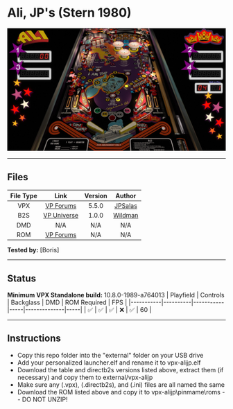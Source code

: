 # Ali, JP's (Stern 1980)

![Table Preview](../../images/vpx-alijp.jpg)

---

## Files
| File Type | Link | Version | Author |
|:---------:|:----:|:-------:|:------:|
| VPX | [VP Forums](https://www.vpforums.org/index.php?app=downloads&showfile=12902) | 5.5.0 | [JPSalas](https://www.vpforums.org/index.php?showuser=277) |
| B2S | [VP Universe](https://vpuniverse.com/files/file/21356-ali-stern-1980-b2s/) | 1.0.0 | [Wildman](https://vpuniverse.com/profile/5-wildman/) |
| DMD | N/A | N/A | N/A |
| ROM | [VP Forums](https://www.vpforums.org/index.php?app=downloads&showfile=741) | N/A | N/A |

**Tested by:** [Boris]

---

## Status 
**Minimum VPX Standalone build:** 10.8.0-1989-a764013
| Playfield | Controls | Backglass | DMD | ROM Required | FPS | 
|-----------|----------|-----------|-----|--------------|-----|
| :white_check_mark: | :white_check_mark: | :white_check_mark: | :x: | :white_check_mark: | 60 |

---

## Instructions
- Copy this repo folder into the "external" folder on your USB drive
- Add your personalized launcher.elf and rename it to vpx-alijp.elf
- Download the table and directb2s versions listed above, extract them (if necessary) and copy them to external/vpx-alijp
- Make sure any (.vpx), (.directb2s), and (.ini) files are all named the same
- Download the ROM listed above and copy it to vpx-alijp\pinmame\roms -- DO NOT UNZIP!
